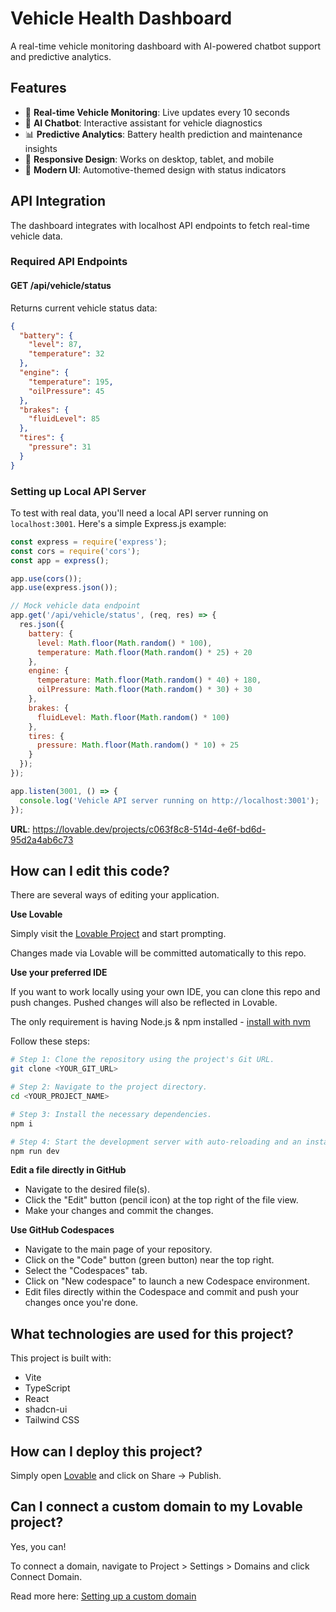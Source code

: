 # Vehicle Health Dashboard

A real-time vehicle monitoring dashboard with AI-powered chatbot support and predictive analytics.

## Features

- 🚗 **Real-time Vehicle Monitoring**: Live updates every 10 seconds
- 🤖 **AI Chatbot**: Interactive assistant for vehicle diagnostics  
- 📊 **Predictive Analytics**: Battery health prediction and maintenance insights
- 📱 **Responsive Design**: Works on desktop, tablet, and mobile
- 🎨 **Modern UI**: Automotive-themed design with status indicators

## API Integration

The dashboard integrates with localhost API endpoints to fetch real-time vehicle data.

### Required API Endpoints

#### GET /api/vehicle/status
Returns current vehicle status data:

```json
{
  "battery": {
    "level": 87,
    "temperature": 32
  },
  "engine": {
    "temperature": 195,
    "oilPressure": 45
  },
  "brakes": {
    "fluidLevel": 85
  },
  "tires": {
    "pressure": 31
  }
}
```

### Setting up Local API Server

To test with real data, you'll need a local API server running on `localhost:3001`. Here's a simple Express.js example:

```javascript
const express = require('express');
const cors = require('cors');
const app = express();

app.use(cors());
app.use(express.json());

// Mock vehicle data endpoint
app.get('/api/vehicle/status', (req, res) => {
  res.json({
    battery: {
      level: Math.floor(Math.random() * 100),
      temperature: Math.floor(Math.random() * 25) + 20
    },
    engine: {
      temperature: Math.floor(Math.random() * 40) + 180,
      oilPressure: Math.floor(Math.random() * 30) + 30
    },
    brakes: {
      fluidLevel: Math.floor(Math.random() * 100)
    },
    tires: {
      pressure: Math.floor(Math.random() * 10) + 25
    }
  });
});

app.listen(3001, () => {
  console.log('Vehicle API server running on http://localhost:3001');
});
```

**URL**: https://lovable.dev/projects/c063f8c8-514d-4e6f-bd6d-95d2a4ab6c73

## How can I edit this code?

There are several ways of editing your application.

**Use Lovable**

Simply visit the [Lovable Project](https://lovable.dev/projects/c063f8c8-514d-4e6f-bd6d-95d2a4ab6c73) and start prompting.

Changes made via Lovable will be committed automatically to this repo.

**Use your preferred IDE**

If you want to work locally using your own IDE, you can clone this repo and push changes. Pushed changes will also be reflected in Lovable.

The only requirement is having Node.js & npm installed - [install with nvm](https://github.com/nvm-sh/nvm#installing-and-updating)

Follow these steps:

```sh
# Step 1: Clone the repository using the project's Git URL.
git clone <YOUR_GIT_URL>

# Step 2: Navigate to the project directory.
cd <YOUR_PROJECT_NAME>

# Step 3: Install the necessary dependencies.
npm i

# Step 4: Start the development server with auto-reloading and an instant preview.
npm run dev
```

**Edit a file directly in GitHub**

- Navigate to the desired file(s).
- Click the "Edit" button (pencil icon) at the top right of the file view.
- Make your changes and commit the changes.

**Use GitHub Codespaces**

- Navigate to the main page of your repository.
- Click on the "Code" button (green button) near the top right.
- Select the "Codespaces" tab.
- Click on "New codespace" to launch a new Codespace environment.
- Edit files directly within the Codespace and commit and push your changes once you're done.

## What technologies are used for this project?

This project is built with:

- Vite
- TypeScript
- React
- shadcn-ui
- Tailwind CSS

## How can I deploy this project?

Simply open [Lovable](https://lovable.dev/projects/c063f8c8-514d-4e6f-bd6d-95d2a4ab6c73) and click on Share -> Publish.

## Can I connect a custom domain to my Lovable project?

Yes, you can!

To connect a domain, navigate to Project > Settings > Domains and click Connect Domain.

Read more here: [Setting up a custom domain](https://docs.lovable.dev/tips-tricks/custom-domain#step-by-step-guide)
